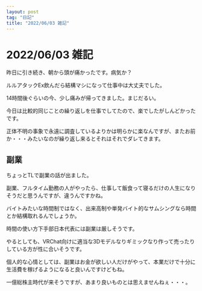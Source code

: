 ```yaml
---
layout: post
tag: "日記"
title: "2022/06/03 雑記"
---
```


# 2022/06/03 雑記
昨日に引き続き、朝から頭が痛かったです。病気か？

ルルアタックEx飲んだら結構マシになって仕事中は大丈夫でした。

14時間後ぐらいの今、少し痛みが帰ってきました。まじだるい。

今日は比較的同じことの繰り返しを仕事でしてたので、楽でしたがしんどかったです。

正体不明の事象で永遠に調査しているよりかは明らかに楽なんですが、またお前か・・・みたいなのが繰り返し来るとそれはそれでダレてきます。

## 副業
ちょっとTLで副業の話が出ました。

副業、フルタイム勤務の人がやったら、仕事して飯食って寝るだけの人生になりそうだと思うんですが、違うんですかね。

バイトみたいな時間制ではなく、出来高制や単発バイト的なサムシングなら時間とか結構取れるんでしょうか。

時間の使い方下手部日本代表には副業は厳しそうです。

やるとしても、VRChat向けに適当な3Dモデルなりギミックなり作って売ったりしている方が性に合いそうです。

個人的な心情としては、副業はお金が欲しい人だけがやって、本業だけで十分に生活費を稼げるようになると良いんですけどもね。

一億総株主時代が来そうですが、あまり良いものとは思えませんねぇ・・・。